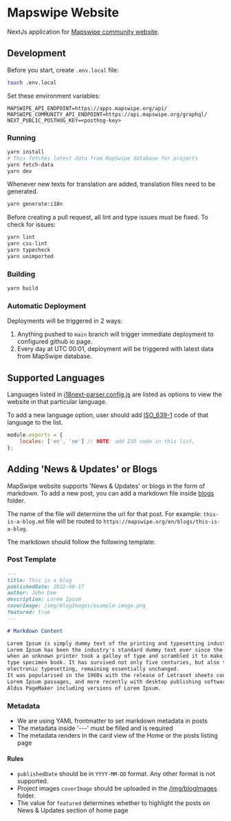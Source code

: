 # Mapswipe Website

NextJs application for [Mapswipe community website](https://mapswipe.org).

## Development

Before you start, create `.env.local` file:

```bash
touch .env.local
```

Set these environment variables:

```env
MAPSWIPE_API_ENDPOINT=https://apps.mapswipe.org/api/
MAPSWIPE_COMMUNITY_API_ENDPOINT=https://api.mapswipe.org/graphql/
NEXT_PUBLIC_POSTHOG_KEY=<posthog-key>
```

### Running

```bash
yarn install
# This fetches latest data from MapSwipe database for projects
yarn fetch-data
yarn dev
```

Whenever new texts for translation are added, translation files need to be generated.

```bash
yarn generate:i18n
```

Before creating a pull request, all lint and type issues must be fixed.
To check for issues:

```bash
yarn lint
yarn css-lint
yarn typecheck
yarn unimported
```

### Building

```bash
yarn build
```

### Automatic Deployment

Deployments will be triggered in 2 ways:

1. Anything pushed to `main` branch will trigger immediate deployment
to configured github io page.
2. Every day at UTC 00:01, deployment will be triggered with
latest data from MapSwipe database.

## Supported Languages

Languages listed in [i18next-parser.config.js](https://github.com/mapswipe/community-website/blob/main/i18next-parser.config.js)
are listed as options to view the website in that particular language.

To add a new language option, user should add [ISO_639-1](https://en.wikipedia.org/wiki/ISO_639-1)
code of that language to the list.

```js
module.exports = {
    locales: ['en', 'ne'] // NOTE: add ISO code in this list,
};
```

## Adding 'News & Updates' or Blogs

MapSwipe website supports 'News & Updates' or blogs in the form of markdown.
To add a new post, you can add a markdown file inside
[blogs](https://github.com/mapswipe/community-website/tree/main/blogs) folder.

The name of the file will determine the url for that post.
For example: `this-is-a-blog.md` file will be routed to
`https://mapswipe.org/en/blogs/this-is-a-blog`.

The markdown should follow the following template:

### Post Template

```md
---
title: This is a blog
publishedDate: 2022-08-17
author: John Doe
description: Lorem Ipsum
coverImage: /img/blogImages/example-image.png
featured: true
---

# Markdown Content

Lorem Ipsum is simply dummy text of the printing and typesetting industry.
Lorem Ipsum has been the industry's standard dummy text ever since the 1500s,
when an unknown printer took a galley of type and scrambled it to make a
type specimen book. It has survived not only five centuries, but also the leap into
electronic typesetting, remaining essentially unchanged.
It was popularised in the 1960s with the release of Letraset sheets containing
Lorem Ipsum passages, and more recently with desktop publishing software like
Aldus PageMaker including versions of Lorem Ipsum.
```

### Metadata

- We are using YAML frontmatter to set markdown metadata in posts
- The metadata inside '---' must be filled and is required
- The metadata renders in the card view of the Home or the posts listing page

#### Rules

- `publishedDate` should be in `YYYY-MM-DD` format. Any other format is not supported.
- Project images `coverImage` should be uploaded in the [/img/blogImages](https://github.com/mapswipe/community-website/tree/main/public/img/blogImages)
folder.
- The value for `featured` determines whether to highlight the posts on
News & Updates section of home page
